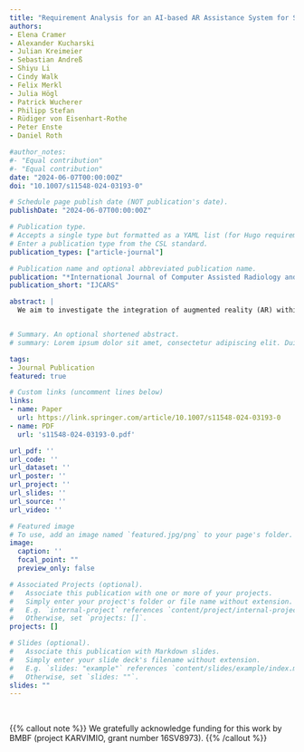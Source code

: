 ```yaml
---
title: "Requirement Analysis for an AI-based AR Assistance System for Surgical Tools in the Operating Room: Stakeholder Requirements and Technical Perspectives"
authors:
- Elena Cramer
- Alexander Kucharski
- Julian Kreimeier
- Sebastian Andreß
- Shiyu Li
- Cindy Walk
- Felix Merkl
- Julia Högl
- Patrick Wucherer
- Philipp Stefan
- Rüdiger von Eisenhart-Rothe
- Peter Enste
- Daniel Roth

#author_notes:
#- "Equal contribution"
#- "Equal contribution"
date: "2024-06-07T00:00:00Z"
doi: "10.1007/s11548-024-03193-0"

# Schedule page publish date (NOT publication's date).
publishDate: "2024-06-07T00:00:00Z"

# Publication type.
# Accepts a single type but formatted as a YAML list (for Hugo requirements).
# Enter a publication type from the CSL standard.
publication_types: ["article-journal"]

# Publication name and optional abbreviated publication name.
publication: "*International Journal of Computer Assisted Radiology and Surgery*"
publication_short: "IJCARS"

abstract: |
  We aim to investigate the integration of augmented reality (AR) within the context of increasingly complex surgical procedures and instrument handling toward the transition to smart operating rooms (OR). In contrast to cumbersome paper-based surgical instrument manuals still used in the OR, we wish to provide surgical staff with an AR head-mounted display that provides in-situ visualization and guidance throughout the assembly process of surgical instruments. Our requirement analysis supports the development and provides guidelines for its transfer into surgical practice.


# Summary. An optional shortened abstract.
# summary: Lorem ipsum dolor sit amet, consectetur adipiscing elit. Duis posuere tellus ac convallis placerat. Proin tincidunt magna sed ex sollicitudin condimentum.

tags:
- Journal Publication
featured: true

# Custom links (uncomment lines below)
links:
- name: Paper
  url: https://link.springer.com/article/10.1007/s11548-024-03193-0
- name: PDF
  url: 's11548-024-03193-0.pdf'

url_pdf: ''
url_code: ''
url_dataset: ''
url_poster: ''
url_project: ''
url_slides: ''
url_source: ''
url_video: ''

# Featured image
# To use, add an image named `featured.jpg/png` to your page's folder. 
image:
  caption: ''
  focal_point: ""
  preview_only: false

# Associated Projects (optional).
#   Associate this publication with one or more of your projects.
#   Simply enter your project's folder or file name without extension.
#   E.g. `internal-project` references `content/project/internal-project/index.md`.
#   Otherwise, set `projects: []`.
projects: []

# Slides (optional).
#   Associate this publication with Markdown slides.
#   Simply enter your slide deck's filename without extension.
#   E.g. `slides: "example"` references `content/slides/example/index.md`.
#   Otherwise, set `slides: ""`.
slides: ""
---
```



<br>

{{% callout note %}}
We gratefully acknowledge funding for this work by BMBF (project KARVIMIO, grant number 16SV8973).
{{% /callout %}}
